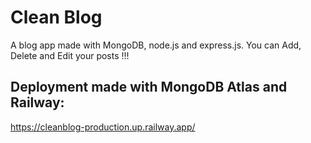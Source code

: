 # Clean Blog

A blog app made with MongoDB, node.js and express.js.
You can Add, Delete and Edit your posts !!!

## Deployment made with MongoDB Atlas and Railway: 
https://cleanblog-production.up.railway.app/
